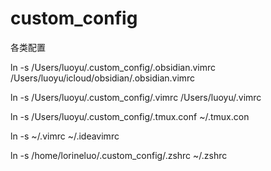 # custom_config
各类配置

ln -s /Users/luoyu/.custom_config/.obsidian.vimrc /Users/luoyu/icloud/obsidian/.obsidian.vimrc

ln -s /Users/luoyu/.custom_config/.vimrc /Users/luoyu/.vimrc

ln -s /Users/luoyu/.custom_config/.tmux.conf ~/.tmux.con

ln -s ~/.vimrc ~/.ideavimrc

ln -s /home/lorineluo/.custom_config/.zshrc ~/.zshrc
